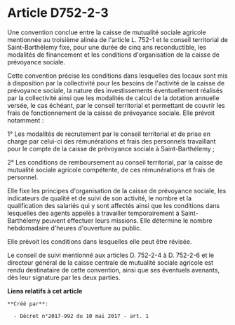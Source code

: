 # Article D752-2-3

Une convention conclue entre la caisse de mutualité sociale agricole mentionnée au troisième alinéa de l'article L. 752-1 et
le conseil territorial de Saint-Barthélemy fixe, pour une durée de cinq ans reconductible, les modalités de financement et
les conditions d'organisation de la caisse de prévoyance sociale.

Cette convention précise les conditions dans lesquelles des locaux sont mis à disposition par la collectivité pour les
besoins de l'activité de la caisse de prévoyance sociale, la nature des investissements éventuellement réalisés par la
collectivité ainsi que les modalités de calcul de la dotation annuelle versée, le cas échéant, par le conseil territorial et
permettant de couvrir les frais de fonctionnement de la caisse de prévoyance sociale. Elle prévoit notamment :

1° Les modalités de recrutement par le conseil territorial et de prise en charge par celui-ci des rémunérations et frais des
personnels travaillant pour le compte de la caisse de prévoyance sociale à Saint-Barthélemy ;

2° Les conditions de remboursement au conseil territorial, par la caisse de mutualité sociale agricole compétente, de ces
rémunérations et frais de personnel.

Elle fixe les principes d'organisation de la caisse de prévoyance sociale, les indicateurs de qualité et de suivi de son
activité, le nombre et la qualification des salariés qui y sont affectés ainsi que les conditions dans lesquelles des agents
appelés à travailler temporairement à Saint-Barthélemy peuvent effectuer leurs missions. Elle détermine le nombre
hebdomadaire d'heures d'ouverture au public.

Elle prévoit les conditions dans lesquelles elle peut être révisée.

Le conseil de suivi mentionné aux articles D. 752-2-4 à D. 752-2-6 et le directeur général de la caisse centrale de mutualité
sociale agricole est rendu destinataire de cette convention, ainsi que ses éventuels avenants, dès leur signature par les
deux parties.

**Liens relatifs à cet article**

	**Créé par**:

	  - Décret n°2017-992 du 10 mai 2017 - art. 1
